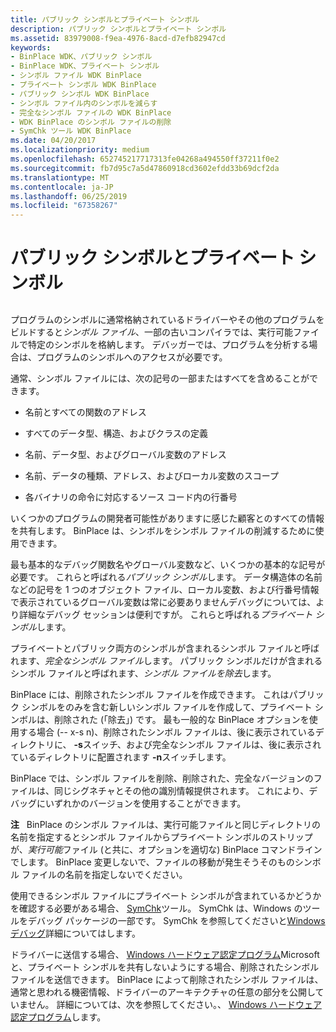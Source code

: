 ```yaml
---
title: パブリック シンボルとプライベート シンボル
description: パブリック シンボルとプライベート シンボル
ms.assetid: 83979008-f9ea-4976-8acd-d7efb82947cd
keywords:
- BinPlace WDK、パブリック シンボル
- BinPlace WDK、プライベート シンボル
- シンボル ファイル WDK BinPlace
- プライベート シンボル WDK BinPlace
- パブリック シンボル WDK BinPlace
- シンボル ファイル内のシンボルを減らす
- 完全なシンボル ファイルの WDK BinPlace
- WDK BinPlace のシンボル ファイルの削除
- SymChk ツール WDK BinPlace
ms.date: 04/20/2017
ms.localizationpriority: medium
ms.openlocfilehash: 652745217717313fe04268a494550ff37211f0e2
ms.sourcegitcommit: fb7d95c7a5d47860918cd3602efdd33b69dcf2da
ms.translationtype: MT
ms.contentlocale: ja-JP
ms.lasthandoff: 06/25/2019
ms.locfileid: "67358267"
---
```

# <a name="public-symbols-and-private-symbols"></a>パブリック シンボルとプライベート シンボル


## <span id="ddk_public_symbols_and_private_symbols_tools"></span><span id="DDK_PUBLIC_SYMBOLS_AND_PRIVATE_SYMBOLS_TOOLS"></span>


プログラムのシンボルに通常格納されているドライバーやその他のプログラムをビルドすると*シンボル ファイル*、一部の古いコンパイラでは、実行可能ファイルで特定のシンボルを格納します。 デバッガーでは、プログラムを分析する場合は、プログラムのシンボルへのアクセスが必要です。

通常、シンボル ファイルには、次の記号の一部またはすべてを含めることができます。

-   名前とすべての関数のアドレス

-   すべてのデータ型、構造、およびクラスの定義

-   名前、データ型、およびグローバル変数のアドレス

-   名前、データの種類、アドレス、およびローカル変数のスコープ

-   各バイナリの命令に対応するソース コード内の行番号

いくつかのプログラムの開発者可能性がありますに感じた顧客とのすべての情報を共有します。 BinPlace は、シンボルをシンボル ファイルの削減するために使用できます。

最も基本的なデバッグ関数名やグローバル変数など、いくつかの基本的な記号が必要です。 これらと呼ばれる*パブリック シンボル*します。 データ構造体の名前などの記号を 1 つのオブジェクト ファイル、ローカル変数、および行番号情報で表示されているグローバル変数は常に必要ありませんデバッグについては、より詳細なデバッグ セッションは便利ですが。 これらと呼ばれる*プライベート シンボル*します。

プライベートとパブリック両方のシンボルが含まれるシンボル ファイルと呼ばれます、*完全なシンボル ファイル*します。 パブリック シンボルだけが含まれるシンボル ファイルと呼ばれます、*シンボル ファイルを除去*します。

BinPlace には、削除されたシンボル ファイルを作成できます。 これはパブリック シンボルをのみを含む新しいシンボル ファイルを作成して、プライベート シンボルは、削除された (「除去」) です。 最も一般的な BinPlace オプションを使用する場合 (-- x-s n)、削除されたシンボル ファイルは、後に表示されているディレクトリに、 **-s**スイッチ、および完全なシンボル ファイルは、後に表示されているディレクトリに配置されます **-n**スイッチします。

BinPlace では、シンボル ファイルを削除、削除された、完全なバージョンのファイルは、同じシグネチャとその他の識別情報提供されます。 これにより、デバッグにいずれかのバージョンを使用することができます。

**注**   BinPlace のシンボル ファイルは、実行可能ファイルと同じディレクトリの名前を指定するとシンボル ファイルからプライベート シンボルのストリップが、*実行可能*ファイル (と共に、オプションを適切な) BinPlace コマンドラインでします。 BinPlace 変更しないで、ファイルの移動が発生そうそのものシンボル ファイルの名前を指定しないでください。

 

使用できるシンボル ファイルにプライベート シンボルが含まれているかどうかを確認する必要がある場合、 [SymChk](https://docs.microsoft.com/windows-hardware/drivers/debugger/symchk)ツール。 SymChk は、Windows のツールをデバッグ パッケージの一部です。 SymChk を参照してくださいと[Windows デバッグ](https://docs.microsoft.com/windows-hardware/drivers/debugger/index)詳細についてはします。

ドライバーに送信する場合、 [Windows ハードウェア認定プログラム](https://go.microsoft.com/fwlink/p/?linkid=227016)Microsoft と、プライベート シンボルを共有しないようにする場合、削除されたシンボル ファイルを送信できます。 BinPlace によって削除されたシンボル ファイルは、通常と思われる機密情報、ドライバーのアーキテクチャの任意の部分を公開していません。 詳細については、次を参照してください。、 [Windows ハードウェア認定プログラム](https://go.microsoft.com/fwlink/p/?linkid=227016)します。

 

 





